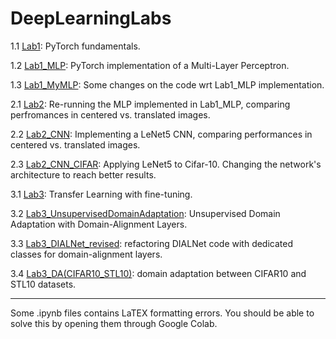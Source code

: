 # DeepLearningLabs

1.1 [Lab1](Lab1.ipynb): PyTorch fundamentals.

1.2 [Lab1_MLP](Lab1_MLP.ipynb): PyTorch implementation of a Multi-Layer Perceptron.

1.3 [Lab1_MyMLP](Lab1_MyMLP.ipynb): Some changes on the code wrt Lab1_MLP implementation.

2.1 [Lab2](Lab2.ipynb): Re-running the MLP implemented in Lab1_MLP, comparing perfromances in centered vs. translated images.

2.2 [Lab2_CNN](LAB2_CNN.ipynb): Implementing a LeNet5 CNN, comparing performances in centered vs. translated images.

2.3 [Lab2_CNN_CIFAR](LAB2_CNN_CIFAR.ipynb): Applying LeNet5 to Cifar-10. Changing the network's architecture to reach better results.

3.1 [Lab3](Lab3.ipynb): Transfer Learning with fine-tuning.

3.2 [Lab3_UnsupervisedDomainAdaptation](Lab3_UnsupervisedDomainAdaptation.ipynb): Unsupervised Domain Adaptation with Domain-Alignment Layers.

3.3 [Lab3_DIALNet_revised](Lab3_DIALNet_revised.ipynb): refactoring DIALNet code with dedicated classes for domain-alignment layers.

3.4 [Lab3_DA(CIFAR10_STL10)](Lab3_DA(CIFAR10_STL10).ipynb): domain adaptation between CIFAR10 and STL10 datasets.

-----------

Some .ipynb files contains LaTEX formatting errors. You should be able to solve this by opening them through Google Colab.

